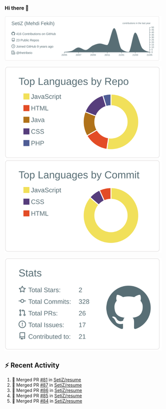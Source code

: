 ### Hi there 👋

[![](https://raw.githubusercontent.com/SetiZ/SetiZ/master/profile-summary-card-output/default/0-profile-details.svg)](https://github.com/vn7n24fzkq/github-profile-summary-cards)

[![](https://raw.githubusercontent.com/SetiZ/SetiZ/master/profile-summary-card-output/default/1-repos-per-language.svg)](https://github.com/vn7n24fzkq/github-profile-summary-cards)
[![](https://raw.githubusercontent.com/SetiZ/SetiZ/master/profile-summary-card-output/default/2-most-commit-language.svg)](https://github.com/vn7n24fzkq/github-profile-summary-cards)

[![](https://raw.githubusercontent.com/SetiZ/SetiZ/master/profile-summary-card-output/default/3-stats.svg)](https://github.com/vn7n24fzkq/github-profile-summary-cards)


## :zap: Recent Activity	

<!--START_SECTION:activity-->
1. 🎉 Merged PR [#81](https://github.com/SetiZ/resume/pull/81) in [SetiZ/resume](https://github.com/SetiZ/resume)
2. 🎉 Merged PR [#87](https://github.com/SetiZ/resume/pull/87) in [SetiZ/resume](https://github.com/SetiZ/resume)
3. 🎉 Merged PR [#86](https://github.com/SetiZ/resume/pull/86) in [SetiZ/resume](https://github.com/SetiZ/resume)
4. 🎉 Merged PR [#85](https://github.com/SetiZ/resume/pull/85) in [SetiZ/resume](https://github.com/SetiZ/resume)
5. 🎉 Merged PR [#84](https://github.com/SetiZ/resume/pull/84) in [SetiZ/resume](https://github.com/SetiZ/resume)
<!--END_SECTION:activity-->

<!--
**SetiZ/SetiZ** is a ✨ _special_ ✨ repository because its `README.md` (this file) appears on your GitHub profile.

Here are some ideas to get you started:

- 🔭 I’m currently working on ...
- 🌱 I’m currently learning ...
- 👯 I’m looking to collaborate on ...
- 🤔 I’m looking for help with ...
- 💬 Ask me about ...
- 📫 How to reach me: ...
- 😄 Pronouns: ...
- ⚡ Fun fact: ...
-->
